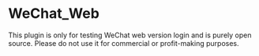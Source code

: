 # WeChat_Web
This plugin is only for testing WeChat web version login and is purely open source. Please do not use it for commercial or profit-making purposes.
